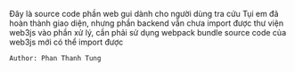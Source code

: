 Đây là source code phần web gui dành cho người dùng tra cứu
Tụi em đã hoàn thành giao diện, nhưng phần backend vẫn chưa import được thư viện web3js vào phần xử lý, cần phải sử dụng webpack bundle source code của web3js mới có thể import được

    Author: Phan Thanh Tung
